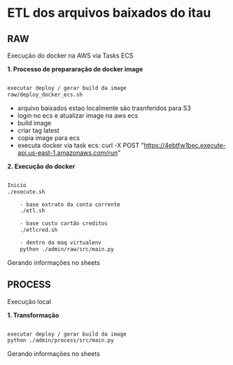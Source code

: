 # ETL dos arquivos baixados do itau

## RAW
Execução do docker na AWS via Tasks ECS

**1. Processo de prepararação de docker image**

```bash

executar deploy / gerar build da image
raw/deploy_docker_ecs.sh

```

- arquivo baixados estao localmente são trasnferidos para S3
- login no ecs e atualizar image na aws ecs
- build image
- criar tag latest
- copia image para ecs
- executa docker via task ecs: curl -X POST "https://4ebtfw1bec.execute-api.us-east-1.amazonaws.com/run" 

**2. Execução do docker**

```bash

Inicio
./execute.sh 

    - base extrato da conta corrente
    ./etl.sh 

    - base custo cartão creditos
    ./etlcred.sh 

    - dentro da maq virtualenv 
    python ./admin/raw/src/main.py 
```

Gerando informações no sheets
      
 

## PROCESS
Execução local

**1. Transformação**

```bash

executar deploy / gerar build da image
python ./admin/process/src/main.py 

```

Gerando informações no sheets
